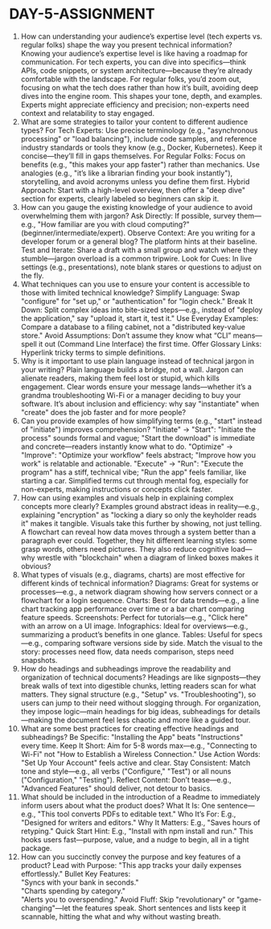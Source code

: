 # DAY-5-ASSIGNMENT
1. How can understanding your audience’s expertise level (tech experts vs. regular folks) shape the way you present technical information?
Knowing your audience’s expertise level is like having a roadmap for communication. For tech experts, you can dive into specifics—think APIs, code snippets, or system architecture—because they’re already comfortable with the landscape. For regular folks, you’d zoom out, focusing on what the tech does rather than how it’s built, avoiding deep dives into the engine room. This shapes your tone, depth, and examples. Experts might appreciate efficiency and precision; non-experts need context and relatability to stay engaged.
2. What are some strategies to tailor your content to different audience types?
For Tech Experts: Use precise terminology (e.g., "asynchronous processing" or "load balancing"), include code samples, and reference industry standards or tools they know (e.g., Docker, Kubernetes). Keep it concise—they’ll fill in gaps themselves.
For Regular Folks: Focus on benefits (e.g., "this makes your app faster") rather than mechanics. Use analogies (e.g., "it’s like a librarian finding your book instantly"), storytelling, and avoid acronyms unless you define them first.
Hybrid Approach: Start with a high-level overview, then offer a "deep dive" section for experts, clearly labeled so beginners can skip it.
3. How can you gauge the existing knowledge of your audience to avoid overwhelming them with jargon?
Ask Directly: If possible, survey them—e.g., "How familiar are you with cloud computing?" (beginner/intermediate/expert).
Observe Context: Are you writing for a developer forum or a general blog? The platform hints at their baseline.
Test and Iterate: Share a draft with a small group and watch where they stumble—jargon overload is a common tripwire.
Look for Cues: In live settings (e.g., presentations), note blank stares or questions to adjust on the fly.
4. What techniques can you use to ensure your content is accessible to those with limited technical knowledge?
Simplify Language: Swap "configure" for "set up," or "authentication" for "login check."
Break It Down: Split complex ideas into bite-sized steps—e.g., instead of "deploy the application," say "upload it, start it, test it."
Use Everyday Examples: Compare a database to a filing cabinet, not a "distributed key-value store."
Avoid Assumptions: Don’t assume they know what “CLI” means—spell it out (Command Line Interface) the first time.
Offer Glossary Links: Hyperlink tricky terms to simple definitions.
5. Why is it important to use plain language instead of technical jargon in your writing?
Plain language builds a bridge, not a wall. Jargon can alienate readers, making them feel lost or stupid, which kills engagement. Clear words ensure your message lands—whether it’s a grandma troubleshooting Wi-Fi or a manager deciding to buy your software. It’s about inclusion and efficiency: why say "instantiate" when "create" does the job faster and for more people?
6. Can you provide examples of how simplifying terms (e.g., "start" instead of "initiate") improves comprehension?
"Initiate" → "Start": "Initiate the process" sounds formal and vague; "Start the download" is immediate and concrete—readers instantly know what to do.
"Optimize" → "Improve": "Optimize your workflow" feels abstract; "Improve how you work" is relatable and actionable.
"Execute" → "Run": "Execute the program" has a stiff, technical vibe; "Run the app" feels familiar, like starting a car.
Simplified terms cut through mental fog, especially for non-experts, making instructions or concepts click faster.
7. How can using examples and visuals help in explaining complex concepts more clearly?
Examples ground abstract ideas in reality—e.g., explaining "encryption" as "locking a diary so only the keyholder reads it" makes it tangible. Visuals take this further by showing, not just telling. A flowchart can reveal how data moves through a system better than a paragraph ever could. Together, they hit different learning styles: some grasp words, others need pictures. They also reduce cognitive load—why wrestle with "blockchain" when a diagram of linked boxes makes it obvious?
8. What types of visuals (e.g., diagrams, charts) are most effective for different kinds of technical information?
Diagrams: Great for systems or processes—e.g., a network diagram showing how servers connect or a flowchart for a login sequence.
Charts: Best for data trends—e.g., a line chart tracking app performance over time or a bar chart comparing feature speeds.
Screenshots: Perfect for tutorials—e.g., "Click here" with an arrow on a UI image.
Infographics: Ideal for overviews—e.g., summarizing a product’s benefits in one glance.
Tables: Useful for specs—e.g., comparing software versions side by side.
Match the visual to the story: processes need flow, data needs comparison, steps need snapshots.
9. How do headings and subheadings improve the readability and organization of technical documents?
Headings are like signposts—they break walls of text into digestible chunks, letting readers scan for what matters. They signal structure (e.g., "Setup" vs. "Troubleshooting"), so users can jump to their need without slogging through. For organization, they impose logic—main headings for big ideas, subheadings for details—making the document feel less chaotic and more like a guided tour.
10. What are some best practices for creating effective headings and subheadings?
Be Specific: "Installing the App" beats "Instructions" every time.
Keep It Short: Aim for 5-8 words max—e.g., "Connecting to Wi-Fi" not "How to Establish a Wireless Connection."
Use Action Words: "Set Up Your Account" feels active and clear.
Stay Consistent: Match tone and style—e.g., all verbs ("Configure," "Test") or all nouns ("Configuration," "Testing").
Reflect Content: Don’t tease—e.g., "Advanced Features" should deliver, not detour to basics.
11. What should be included in the introduction of a Readme to immediately inform users about what the product does?
What It Is: One sentence—e.g., "This tool converts PDFs to editable text."
Who It’s For: E.g., "Designed for writers and editors."
Why It Matters: E.g., "Saves hours of retyping."
Quick Start Hint: E.g., "Install with npm install and run."
This hooks users fast—purpose, value, and a nudge to begin, all in a tight package.
12. How can you succinctly convey the purpose and key features of a product?
Lead with Purpose: "This app tracks your daily expenses effortlessly."
Bullet Key Features:  
"Syncs with your bank in seconds."  
"Charts spending by category."  
"Alerts you to overspending."
Avoid Fluff: Skip "revolutionary" or "game-changing"—let the features speak.
Short sentences and lists keep it scannable, hitting the what and why without wasting breath.
